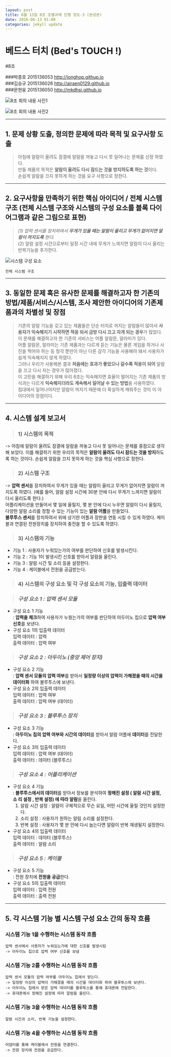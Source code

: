 ```yaml
---
layout: post
title: 6월 13일 8조 조별과제 진행 정도-3 (완성본)
date: 2016-06-13 01:09 
categories: jekyll update
---
```




# 베드스 터치 (Bed's TOUCH !) 

#8조


###박종호 2015136053 <http://jonghop.githup.io>  
###김승규 2015136026 <http://airaen0129.github.io>   
###문현웅 2015136050 <http://mkdhsi.github.io>    
    
![8조 회의 내용 사진1](http://i.imgur.com/pOT7ecw.jpg)  


![8조 회의 내용 사진2](http://i.imgur.com/VzUhBFq.jpg)

















***


## 1. 문제 상황 도출, 정의한 문제에 따라 목적 및 요구사항 도출 

> 아침에 알람이 울려도 잠결에 알람을 꺼놓고 다시 못 일어나는 문제를 선정 하였다.  
만들 제품의 목적은 **알람이 울려도 다시 잠드는 것을 방지하도록 하는 것**이다.  
손쉽게 알람을 끄지 못하게 하는 것을 요구 사항으로 정한다.



***
 
## 2.  요구사항을 만족하기 위한 핵심 아이디어 / 전체 시스템 구조 (전체 시스템 구조와 시스템의 구성 요소를 블록 다이어그램과 같은 그림으로 표현)


>_(1) 압력 센서를 장치하여서 **무게가 있을 때는 알람이 울리고 무게가 없어지면 알람이 꺼지도록** 한다._   
(2) 알람 설정 시간으로부터 일정 시간 내에 무게가 느껴지면 알람이 다시 울리는 반복기능을 추가한다.

![시스템 구성 요소](http://i.imgur.com/hmWs69z.png)    

	전체 시스템 구조
***
## 3. 동일한 문제 혹은 유사한 문제를 해결하고자 한 기존의 방법/제품/서비스/시스템, 조사 제안한 아이디어의 기존제품과의 차별성 및 장점

> 기존의 알람 기능을 갖고 있는 제품들은 단순 터치로 꺼지는 알람들이 많아서   **사용자가 익숙해지기 시작하면 적응 되서 금방 다시 끄고 자게 되는 경우**가 많았다.   
이 문제를 해결하고자 한 기존의 서비스는 어플 알람몬, 알라미가 있다.  
어플 알람몬, 알라미는 기존 제품과는 다르게 듣는 기능은 물론 게임을 하거나 사진을 찍어야 하는 등 청각 뿐만이 아닌 다른 감각 기능을 사용해야 돼서 사용자가 쉽게 익숙해지지 않게 하였다.  
 그러나 우리가 사용해본 결과 **처음에는 효과가 좋았으나 갈수록 적응이 되어** 알람을 끄고 다시 자는 경우가 많아졌다.   
이 고민을 해결하기 위해 우리 8조는 익숙해지면 효율이 떨어지는 기존 제품의 방식과는 다르게 **익숙해지더라도 계속해서 일어날 수 있는 방법**을 사용하였다.  
침대에서 일어나야지만 알람이 꺼지기 때문에 더 확실하게 깨워주는 것이 이 아이디어의 장점이다.   

***

## 4. 시스템 설계 보고서

>### 1) 시스템의 목적  
 ->  아침에 알람이 울려도 잠결에 알람을 꺼놓고 다시 못 일어나는 문제를 중점으로 생각해 보았다. 이를 해결하기 위한 우리의 목적은 **알람이 울려도 다시 잠드는 것을 방지**하도록 하는 것이다. 손쉽게 알람을 끄지 못하게 하는 것을 핵심 사항으로 정한다.

>### 2) 시스템 구조  
 -> **압력 센서**를 장치하여서 무게가 있을 때는 알람이 울리고 무게가 없어지면 알람이 꺼지도록 하였다. (예를 들어, 알람 설정 시간에 30분 안에 다시 무게가 느껴지면 알람이 다시 울리도록 한다.)  
어플리케이션을 만들어서 몇 일에 울릴지, 몇 분 안에 다시 누우면 알람이 다시 울릴지, 다양한 알람 소리를 정할 수 있는 기능이 있는 **알람 어플**을 만들었다.  
**블루투스 센서**를 장치하여서 위에 상기한 어플과 장판을 연동 시킬 수 있게 하였다. 
케이블과 연결된 전원장치를 장치하여 충전을 할 수 있도록 하였다. 

>### 3) 시스템의 기능
  - 기능 1 : 사용자가 누워있는가의 여부를 판단하여 신호를 발생시킨다. 
  - 기능 2 : 기능 1이 발생시킨 신호를 받아서 알람을 울린다.
  - 기능 3 : 알람 시간 및 소리 등을 설정한다.
  - 기능 4 : 케이블에서 전원을 공급받는다.    


>### 4) 시스템의 구성 요소 및 각 구성 요소의 기능, 입출력 데이터
 
>### _구성 요소 1 : 압력 센서 모듈_
 - 구성 요소 1 기능  
	: **압력을 체크**하여 사용자가 누웠는가의 여부를 판단하여 아두이노 칩으로 **압력 여부 신호**를 보낸다.
 - 구성 요소 1의 입출력 데이터  
    입력 데이터 :      압력  
	      출력 데이터 : 압력 여부
>### _구성 요소 2 :  *아두이노 (중앙 제어 장치)*_
 - 구성 요소 2 기능  
	: **압력 센서 모듈의 압력 여부**를 받아서 **일정량 이상의 압력이 가해졌을 때의 시간을 	데이터화** 하여 블루투스에 보낸다.
 - 구성 요소 2의 입출력 데이터  
    입력 데이터 : 압력 여부  
출력 데이터 : 압력 여부 (데이터)    

>### _구성 요소 3 :  블루투스 장치_
- 구성 요소 3 기능  
	: **아두이노 칩의 압력 여부와 시간의 데이터**를 받아서 알람 어플에 **데이터**를 전달한다.  
- 구성 요소 3의 입출력 데이터   
 입력 데이터 : 압력 여부 (데이터)  
              출력 데이터 : 데이터 (블루투스) 

>### _구성 요소 4 : 어플리케이션_
- 구성 요소 4 기능  
	: **블루투스에서의 데이터**를 받아서 정보를 분석하여 **정해진 설정 ( 알람 시간 설정, 소	리 설정	, 반복 설정) 에 따라 알람**을 울린다.
	1. 알람 시간 설정
		: 알람이 구체적으로 무슨 요일, 어떤 시간에 울릴 것인지 설정한다.
	2. 소리 설정
		: 사용자가 원하는 알림 소리를 설정한다.
	3. 반복 설정
		:  사용자가 몇 분 안에 다시 눕는다면 알람이 반복 재생될지 설정한다. 
- 구성 요소 4의 입출력 데이터  
  입력 데이터 : 데이터 (블루투스)  
	      출력 데이터 : 알람 소리
 
>### _구성 요소 5 : 케이블_ 
- 구성 요소 5 기능  
	: 전원 장치에 **전원을 공급**한다.
- 구성 요소 5의 입출력 데이터  
  입력 데이터 : 입력 전원  
	      출력 데이터 : 출력 전원 


***
 
## 5. 각 시스템 기능 별 시스템 구성 요소 간의 동작 흐름

### 시스템 기능 1을 수행하는 시스템 동작 흐름    

	압력 센서에서 사용자가 누워있는가에 대한 신호를 발생시킴  
	-> 아두이노 칩으로 압력 여부 신호를 보냄

### 시스템 기능 2를 수행하는 시스템 동작 흐름  
  	 
	압력 센서 모듈의 압력 여부를 아두이노 칩에서 받는다.  
	-> 일정량 이상의 압력이 가해졌을 때의 시간을 데이터화 하여 블루투스에 보낸다.  
	-> 아두이노 칩에서 받은 압력 데이터를 블루투스를 통해 휴대폰에 전달한다.  
	-> 휴대폰에서 정해진 설정에 따라 알람을 울린다.

### 시스템 기능 3을 수행하는 시스템 동작 흐름

	알람 시간과 소리, 반복 기능을 설정한다.

### 시스템 기능 4을 수행하는 시스템 동작 흐름

	어댑터를 통해 케이블에서 전원을 연결한다. 
	-> 전원 장치에 전원을 공급한다.

